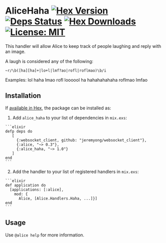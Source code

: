 # AliceHaha [![Hex Version](https://img.shields.io/hexpm/v/alice_haha.svg)](https://hex.pm/packages/alice_haha) [![Deps Status](https://beta.hexfaktor.org/badge/all/github/alice-bot/alice_haha.svg)](https://beta.hexfaktor.org/github/alice-bot/alice_haha) [![Hex Downloads](https://img.shields.io/hexpm/dt/alice_haha.svg)](https://hex.pm/packages/alice_haha) [![License: MIT](https://img.shields.io/hexpm/l/alice_haha.svg)](https://hex.pm/packages/alice_haha)

This handler will allow Alice to keep track of people laughing and reply with an image.

  A laugh is considered any of the following:

  `~r/\b([ha][ha]+|lo+l|lmf?ao|rofl|roflmao)\b/i`

  Examples:
  lol
  haha
  lmao
  rofl
  loooool
  ha
  hahahahahaha
  roflmao
  lmfao


## Installation

If [available in Hex](https://hex.pm/packages/alice_haha), the package can be installed as:

  1. Add `alice_haha` to your list of dependencies in `mix.exs`:

    ```elixir
    defp deps do
       [
         {:websocket_client, github: "jeremyong/websocket_client"},
         {:alice, "~> 0.3"},
         {:alice_haha, "~> 1.0"}
       ]
    end
    ```

  2. Add the handler to your list of registered handlers in `mix.exs`:

    ```elixir
    def application do
      [applications: [:alice],
        mod: {
          Alice, [Alice.Handlers.Haha, ...]}]
    end
    ```

## Usage

Use `@alice help` for more information.